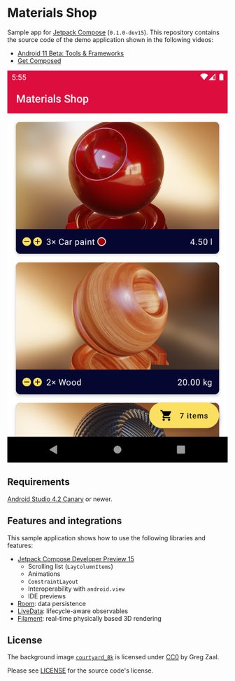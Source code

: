 # Materials Shop

Sample app for [Jetpack Compose](https://developer.android.com/jetpack/compose) (`0.1.0-dev15`).
This repository contains the source code of the demo application shown in the following videos:
- [Android 11 Beta: Tools & Frameworks](https://www.youtube.com/watch?v=bAdRKQNbLmQ)
- [Get Composed](https://www.youtube.com/watch?v=U5BwfqBpiWU)

![Materials Shop demo](images/demo.png)

## Requirements

[Android Studio 4.2 Canary](https://developer.android.com/studio/preview) or newer.

## Features and integrations

This sample application shows how to use the following libraries and features:

- [Jetpack Compose Developer Preview 15](https://developer.android.com/jetpack/compose)
  - Scrolling list (`LayColumnItems`)
  - Animations
  - `ConstraintLayout`
  - Interoperability with `android.view`
  - IDE previews
- [Room](https://developer.android.com/topic/libraries/architecture/room): data persistence
- [LiveData](https://developer.android.com/topic/libraries/architecture/livedata): lifecycle-aware observables
- [Filament](https://github.com/google/filament): real-time physically based 3D rendering

## License

The background image [`courtyard_8k`](https://hdrihaven.com/hdri/?h=courtyard) is licensed under
[CC0](https://hdrihaven.com/p/license.php) by Greg Zaal.

Please see [LICENSE](./LICENSE) for the source code's license.

